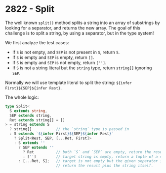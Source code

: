 # 2822 - Split

The well known `split()` method splits a string into an array of substrings by looking for a separator, and returns the new array. The goal of this challenge is to split a string, by using a separator, but in the type system!

We first analyze the test cases:

- If `S` is not empty, and `SEP` is not present in `S`, return `S`.
- If `S` is empty and `SEP` is empty, return `[]`.
- If `S` is empty and `SEP` is not empty, return `['']`.
- If `S` is not a string literal but the `string` type, return `string[]` ignoring `SEP`.

Normally we will use template literal to split the string: `${infer First}${SEP}${infer Rest}`.

The whole logic:

```typescript
type Split<
  S extends string,
  SEP extends string,
  Ret extends string[] = []
> = string extends S
  ? string[]           // the `string` type is passed in
  : S extends `${infer First}${SEP}${infer Rest}`
    ? Split<Rest, SEP, [...Ret, First]>
    : S extends ''
      ? SEP extends ''
        ? Ret          // both `S` and `SEP` are empty, return the result
        : ['']         // target string is empty, return a tuple of a single empty string
      : [...Ret, S];   // target is not empty but the given separator is not present in it
                       // return the result plus the string itself.
```

